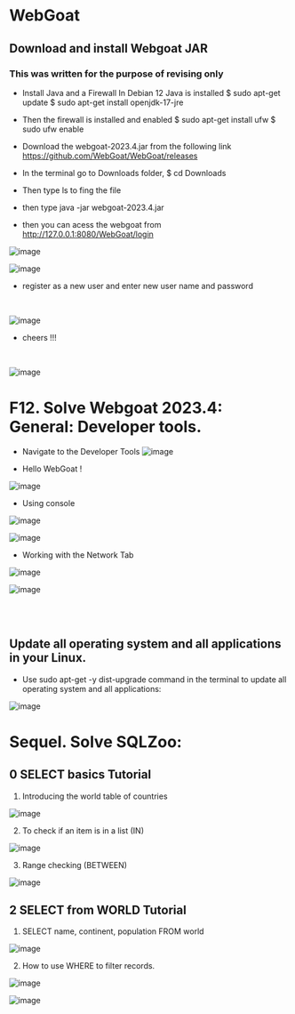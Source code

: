 # WebGoat


## Download and install Webgoat JAR

### This was written for the purpose of revising only 

- Install Java and a Firewall
In Debian 12 Java is installed
$ sudo apt-get update
$ sudo apt-get install openjdk-17-jre


- Then the firewall is installed and enabled
$ sudo apt-get install ufw
$ sudo ufw enable


- Download the webgoat-2023.4.jar from the following link 
https://github.com/WebGoat/WebGoat/releases

- In the terminal go to Downloads folder,  $ cd Downloads
- Then type ls to fing the file
- then type java -jar webgoat-2023.4.jar
- then you can acess the webgoat from  http://127.0.0.1:8080/WebGoat/login

![image](https://github.com/Ruwan0127/rumarkdown/assets/144318600/7da01b5d-5f23-4cf1-b48a-c383cdbe5d80)

![image](https://github.com/Ruwan0127/rumarkdown/assets/144318600/c14467a9-dfef-4c38-9211-04a0b14b7994)


- register as a new user and enter new user name and password
</br>

![image](https://github.com/Ruwan0127/rumarkdown/assets/144318600/c9b5dd74-2a7a-4d08-8998-fa988b3c697b)

- cheers !!!
</br>

![image](https://github.com/Ruwan0127/rumarkdown/assets/144318600/a07df018-b472-4f30-be34-169036b07862)


# F12. Solve Webgoat 2023.4: General: Developer tools.

- Navigate to the Developer Tools
  ![image](https://github.com/Ruwan0127/rumarkdown/assets/144318600/6d72a0ca-d51a-4ab7-8f0b-651a759f5b45)

- Hello WebGoat !
  
![image](https://github.com/Ruwan0127/rumarkdown/assets/144318600/e54bf5ee-8c41-49be-854f-681db0423bf9)

- Using console
  
![image](https://github.com/Ruwan0127/rumarkdown/assets/144318600/38af17a2-7ed2-47c4-8287-2c403342eb90)

![image](https://github.com/Ruwan0127/rumarkdown/assets/144318600/f070bdf9-ac87-48e8-b4bd-35dd7d7c19b3)


- Working with the Network Tab

![image](https://github.com/Ruwan0127/rumarkdown/assets/144318600/f371f9ba-cb5f-4f5e-b0f5-84470daaa13b)

![image](https://github.com/Ruwan0127/rumarkdown/assets/144318600/b609e477-b320-4593-b1e9-cb859b6810c6)



<br>
<br>

## Update all operating system and all applications in your Linux.

- Use sudo apt-get -y dist-upgrade
 command in the terminal to update all operating system and all applications: 
  
![image](https://github.com/Ruwan0127/rumarkdown/assets/144318600/8c02956e-3e42-4232-bce5-756512e3bb72)



  

# Sequel. Solve SQLZoo:


## 0 SELECT basics Tutorial

1. Introducing the world table of countries

![image](https://github.com/Ruwan0127/rumarkdown/assets/144318600/137bf68c-a94a-4a1d-87e6-3285465c4348)

2. To check if an item is in a list (IN)
   
![image](https://github.com/Ruwan0127/rumarkdown/assets/144318600/33b72c3e-6aab-43fa-83be-9a2656042e8b)

3. Range checking (BETWEEN)

![image](https://github.com/Ruwan0127/rumarkdown/assets/144318600/ca459219-81ea-49eb-ad33-117ae1b80ff7)


## 2 SELECT from WORLD Tutorial

1. SELECT name, continent, population FROM world
   
![image](https://github.com/Ruwan0127/rumarkdown/assets/144318600/bba6bfe0-6ad2-4df7-96b3-781fefe4b12e)

2. How to use WHERE to filter records.

![image](https://github.com/Ruwan0127/rumarkdown/assets/144318600/7c0544db-7a4c-4754-81f7-be121024d1dc)

![image](https://github.com/Ruwan0127/rumarkdown/assets/144318600/397dfb26-148d-4311-9e62-ac7211944ac1)

